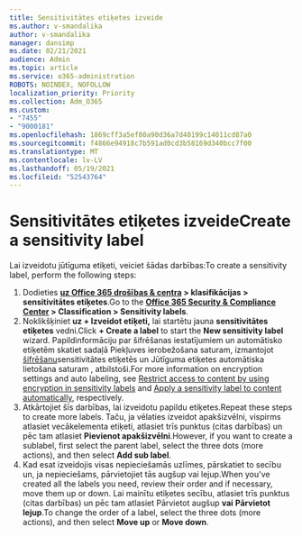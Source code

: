 ```yaml
---
title: Sensitivitātes etiķetes izveide
ms.author: v-smandalika
author: v-smandalika
manager: dansimp
ms.date: 02/21/2021
audience: Admin
ms.topic: article
ms.service: o365-administration
ROBOTS: NOINDEX, NOFOLLOW
localization_priority: Priority
ms.collection: Adm_O365
ms.custom:
- "7455"
- "9000181"
ms.openlocfilehash: 1869cff3a5ef80a90d36a7d40199c14011cd87a0
ms.sourcegitcommit: f4866e94918c7b591ad0cd3b58169d340bcc7f00
ms.translationtype: MT
ms.contentlocale: lv-LV
ms.lasthandoff: 05/19/2021
ms.locfileid: "52543764"
---
```

# <a name="create-a-sensitivity-label"></a><span data-ttu-id="31f03-102">Sensitivitātes etiķetes izveide</span><span class="sxs-lookup"><span data-stu-id="31f03-102">Create a sensitivity label</span></span>

<span data-ttu-id="31f03-103">Lai izveidotu jūtīguma etiķeti, veiciet šādas darbības:</span><span class="sxs-lookup"><span data-stu-id="31f03-103">To create a sensitivity label, perform the following steps:</span></span>

1. <span data-ttu-id="31f03-104">Dodieties **[uz Office 365 drošības & centra](https://sip.protection.office.com/) > klasifikācijas > sensitivitātes etiķetes**.</span><span class="sxs-lookup"><span data-stu-id="31f03-104">Go to the **[Office 365 Security & Compliance Center](https://sip.protection.office.com/) > Classification > Sensitivity labels**.</span></span>
2. <span data-ttu-id="31f03-105">Noklikšķiniet **uz + Izveidot etiķeti,** lai startētu jauna **sensitivitātes etiķetes** vedni.</span><span class="sxs-lookup"><span data-stu-id="31f03-105">Click **+ Create a label** to start the **New sensitivity label** wizard.</span></span> <span data-ttu-id="31f03-106">Papildinformāciju par šifrēšanas iestatījumiem [](/microsoft-365/compliance/encryption-sensitivity-labels) un automātisko etiķetēm skatiet sadaļā Piekļuves ierobežošana saturam, izmantojot [šifrēšanu](/microsoft-365/compliance/apply-sensitivity-label-automatically)sensitivitātes etiķetēs un Jūtīguma etiķetes automātiska lietošana saturam , atbilstoši.</span><span class="sxs-lookup"><span data-stu-id="31f03-106">For more information on encryption settings and auto labeling, see [Restrict access to content by using encryption in sensitivity labels](/microsoft-365/compliance/encryption-sensitivity-labels) and [Apply a sensitivity label to content automatically](/microsoft-365/compliance/apply-sensitivity-label-automatically), respectively.</span></span>
3. <span data-ttu-id="31f03-107">Atkārtojiet šīs darbības, lai izveidotu papildu etiķetes.</span><span class="sxs-lookup"><span data-stu-id="31f03-107">Repeat these steps to create more labels.</span></span> <span data-ttu-id="31f03-108">Taču, ja vēlaties izveidot apakšizvēlni, vispirms atlasiet vecākelementa etiķeti, atlasiet trīs punktus (citas darbības) un pēc tam atlasiet **Pievienot apakšizvēlni**.</span><span class="sxs-lookup"><span data-stu-id="31f03-108">However, if you want to create a sublabel, first select the parent label, select the three dots (more actions), and then select **Add sub label**.</span></span>
4. <span data-ttu-id="31f03-109">Kad esat izveidojis visas nepieciešamās uzlīmes, pārskatiet to secību un, ja nepieciešams, pārvietojiet tās augšup vai lejup.</span><span class="sxs-lookup"><span data-stu-id="31f03-109">When you've created all the labels you need, review their order and if necessary, move them up or down.</span></span> <span data-ttu-id="31f03-110">Lai mainītu etiķetes secību, atlasiet trīs punktus (citas darbības) un pēc tam atlasiet Pārvietot augšup **vai** **Pārvietot lejup**.</span><span class="sxs-lookup"><span data-stu-id="31f03-110">To change the order of a label, select the three dots (more actions), and then select **Move up** or **Move down**.</span></span> 
